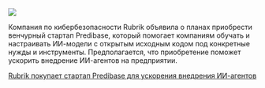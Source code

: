 <!--2025-06-26 11:08:28-->
<div class="yb">
  <div class="rss habr"><img src="https://habrastorage.org/getpro/habr/upload_files/56f/3a2/9de/56f3a29dec57ef67b4ab271f254d2854.jpg" /><p>Компания по кибербезопасности Rubrik объявила о планах приобрести венчурный стартап Predibase, который помогает компаниям обучать и настраивать ИИ-модели с открытым исходным кодом под конкретные нужды и инструменты. Предполагается, что приобретение поможет ускорить внедрение ИИ-агентов на предприятии.</p> <a... <p class="titl"><a href="https://habr.com/ru/news/922150/?utm_source=habrahabr&utm_medium=rss&utm_campaign=922150">Rubrik покупает стартап Predibase для ускорения внедрения ИИ-агентов</a></p></div>
</div>

